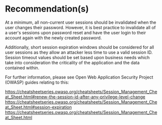 # Recommendation(s)

At a minimum, all non-current user sessions should be invalidated when the user changes their password. However, it is best practice to invalidate all of a user's sessions upon password reset and have the user login to their account again with the newly created password.

Additionally, short session expiration windows should be considered for all user sessions as they allow an attacker less time to use a valid session ID. Session timeout values should be set based upon business needs which take into consideration the criticality of the application and the data contained within.

For further information, please see Open Web Application Security Project (OWASP) guides relating to this:

<https://cheatsheetseries.owasp.org/cheatsheets/Session_Management_Cheat_Sheet.html#renew-the-session-id-after-any-privilege-level-change>
<https://cheatsheetseries.owasp.org/cheatsheets/Session_Management_Cheat_Sheet.html#session-expiration>
<https://cheatsheetseries.owasp.org/cheatsheets/Session_Management_Cheat_Sheet.html>
